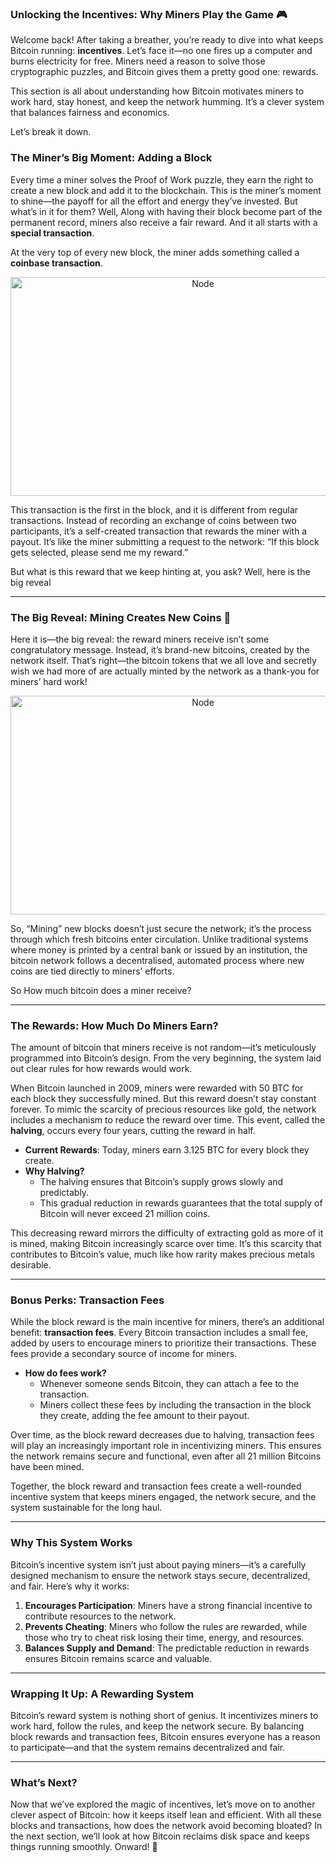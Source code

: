 ### Unlocking the Incentives: Why Miners Play the Game 🎮

Welcome back! After taking a breather, you’re ready to dive into what keeps Bitcoin running: **incentives**. Let’s face it—no one fires up a computer and burns electricity for free. Miners need a reason to solve those cryptographic puzzles, and Bitcoin gives them a pretty good one: rewards.

This section is all about understanding how Bitcoin motivates miners to work hard, stay honest, and keep the network humming. It’s a clever system that balances fairness and economics. 

Let’s break it down.

### The Miner’s Big Moment: Adding a Block

Every time a miner solves the Proof of Work puzzle, they earn the right to create a new block and add it to the blockchain. This is the miner’s moment to shine—the payoff for all the effort and energy they’ve invested. But what’s in it for them? Well, Along with having their block become part of the permanent record, miners also receive a fair reward. And it all starts with a **special transaction**.

At the very top of every new block, the miner adds something called a **coinbase transaction**.

<p align="center">
        <img src="https://raw.githubusercontent.com/The-Web3-Compass/web3-compass-data-repository/refs/heads/main/basecamp/bitcoin-fundementals/images/incentives/cb.gif" alt="Node" width="600" height="350" />
    </p>

This transaction is the first in the block, and it is different from regular transactions. Instead of recording an exchange of coins between two participants, it’s a self-created transaction that rewards the miner with a payout.  It’s like the miner submitting a request to the network: “If this block gets selected, please send me my reward.”

But what is this reward that we keep hinting at, you ask? Well, here is the big reveal

---

### The Big Reveal: Mining Creates New Coins 💎

Here it is—the big reveal: the reward miners receive isn’t some congratulatory message. Instead, it’s brand-new bitcoins, created by the network itself. That’s right—the bitcoin tokens  that we all love and secretly wish we had more of are actually minted by the network as a thank-you for miners’ hard work!

<p align="center">
        <img src="https://raw.githubusercontent.com/The-Web3-Compass/web3-compass-data-repository/refs/heads/main/basecamp/bitcoin-fundementals/images/incentives/reward.gif" alt="Node" width="600" height="350" />
    </p>

So, “Mining” new blocks doesn’t just secure the network; it’s the process through which fresh bitcoins enter circulation. Unlike traditional systems where money is printed by a central bank or issued by an institution, the bitcoin network follows a decentralised, automated process where new coins are tied directly to miners’ efforts.

So How much bitcoin does a miner receive?

---

### The Rewards: How Much Do Miners Earn?

The amount of bitcoin that miners receive is not random—it’s meticulously programmed into Bitcoin’s design. From the very beginning, the system laid out clear rules for how rewards would work.

When Bitcoin launched in 2009, miners were rewarded with 50 BTC for each block they successfully mined. But this reward doesn’t stay constant forever. To mimic the scarcity of precious resources like gold, the network includes a mechanism to reduce the reward over time. This event, called the **halving**, occurs every four years, cutting the reward in half.

- **Current Rewards**: Today, miners earn 3.125 BTC for every block they create.
- **Why Halving?**
    - The halving ensures that Bitcoin’s supply grows slowly and predictably.
    - This gradual reduction in rewards guarantees that the total supply of Bitcoin will never exceed 21 million coins.

This decreasing reward mirrors the difficulty of extracting gold as more of it is mined, making Bitcoin increasingly scarce over time. It’s this scarcity that contributes to Bitcoin’s value, much like how rarity makes precious metals desirable.

---

### Bonus Perks: Transaction Fees

While the block reward is the main incentive for miners, there’s an additional benefit: **transaction fees**. Every Bitcoin transaction includes a small fee, added by users to encourage miners to prioritize their transactions. These fees provide a secondary source of income for miners.

- **How do fees work?**
    - Whenever someone sends Bitcoin, they can attach a fee to the transaction.
    - Miners collect these fees by including the transaction in the block they create, adding the fee amount to their payout.

Over time, as the block reward decreases due to halving, transaction fees will play an increasingly important role in incentivizing miners. This ensures the network remains secure and functional, even after all 21 million Bitcoins have been mined.

Together, the block reward and transaction fees create a well-rounded incentive system that keeps miners engaged, the network secure, and the system sustainable for the long haul.

---

### Why This System Works

Bitcoin’s incentive system isn’t just about paying miners—it’s a carefully designed mechanism to ensure the network stays secure, decentralized, and fair. Here’s why it works:

1. **Encourages Participation**: Miners have a strong financial incentive to contribute resources to the network.
2. **Prevents Cheating**: Miners who follow the rules are rewarded, while those who try to cheat risk losing their time, energy, and resources.
3. **Balances Supply and Demand**: The predictable reduction in rewards ensures Bitcoin remains scarce and valuable.

---

### Wrapping It Up: A Rewarding System

Bitcoin’s reward system is nothing short of genius. It incentivizes miners to work hard, follow the rules, and keep the network secure. By balancing block rewards and transaction fees, Bitcoin ensures everyone has a reason to participate—and that the system remains decentralized and fair.

---

### What’s Next?

Now that we’ve explored the magic of incentives, let’s move on to another clever aspect of Bitcoin: how it keeps itself lean and efficient. With all these blocks and transactions, how does the network avoid becoming bloated? In the next section, we’ll look at how Bitcoin reclaims disk space and keeps things running smoothly. Onward! 🚀